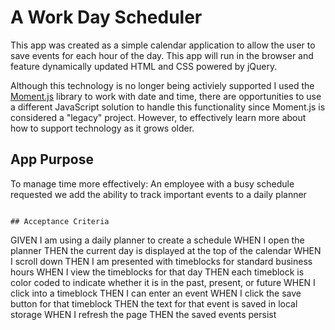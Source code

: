 # A Work Day Scheduler

This app was created as a simple calendar application to allow the user to save events for each hour of the day. This app will run in the browser and feature dynamically updated HTML and CSS powered by jQuery.

Although this technology is no longer being activiely supported I used the [Moment.js](https://momentjs.com/) library to work with date and time, there are opportunities to use a different JavaScript solution to handle this functionality since Moment.js is considered a "legacy" project. However, to effectively learn more about how to support technology as it grows older.


## App Purpose

To manage time more effectively: An employee with a busy schedule requested we add the ability to track important events to a daily planner
 
```

## Acceptance Criteria

```
GIVEN I am using a daily planner to create a schedule
WHEN I open the planner
THEN the current day is displayed at the top of the calendar
WHEN I scroll down
THEN I am presented with timeblocks for standard business hours
WHEN I view the timeblocks for that day
THEN each timeblock is color coded to indicate whether it is in the past, present, or future
WHEN I click into a timeblock
THEN I can enter an event
WHEN I click the save button for that timeblock
THEN the text for that event is saved in local storage
WHEN I refresh the page
THEN the saved events persist
```


